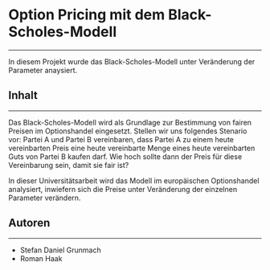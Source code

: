 # Option Pricing mit dem Black-Scholes-Modell
---
In diesem Projekt wurde das Black-Scholes-Modell unter Veränderung der Parameter anaysiert.

## Inhalt
---
Das Black-Scholes-Modell wird als Grundlage zur Bestimmung von fairen Preisen im Optionshandel eingesetzt. Stellen wir uns folgendes Stenario vor:
Partei A und Partei B vereinbaren, dass Partei A zu einem heute vereinbarten Preis eine heute vereinbarte Menge eines heute vereinbarten Guts
von Partei B kaufen darf. Wie hoch sollte dann der Preis für diese Vereinbarung sein, damit sie fair ist? 

In dieser Universitätsarbeit wird das Modell im europäischen Optionshandel analysiert, inwiefern sich die Preise unter Veränderung der einzelnen Parameter 
verändern.

## Autoren
---
* Stefan Daniel Grunmach
* Roman Haak
